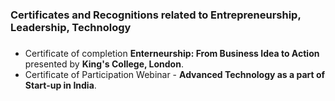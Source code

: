 ### Certificates and Recognitions related to Entrepreneurship, Leadership, Technology <h3>
  
* Certificate of completion **Enterneurship: From Business Idea to Action** presented by **King's College, London**. 
* Certificate of Participation Webinar - **Advanced Technology as a part of Start-up in India**.
